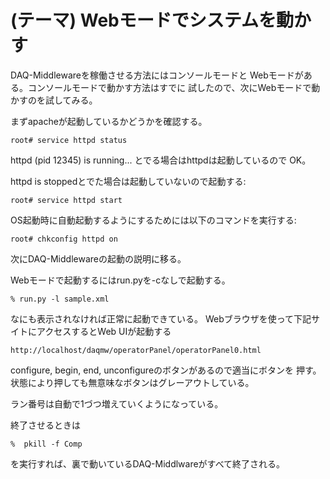 (テーマ) Webモードでシステムを動かす
====================================

DAQ-Middlewareを稼働させる方法にはコンソールモードと
Webモードがある。コンソールモードで動かす方法はすでに
試したので、次にWebモードで動かすのを試してみる。

まずapacheが起動しているかどうかを確認する。

    root# service httpd status

httpd (pid 12345) is running... とでる場合はhttpdは起動しているので
OK。

httpd is stoppedとでた場合は起動していないので起動する:

    root# service httpd start

OS起動時に自動起動するようにするためには以下のコマンドを実行する:

    root# chkconfig httpd on

次にDAQ-Middlewareの起動の説明に移る。

Webモードで起動するにはrun.pyを-cなしで起動する。

    % run.py -l sample.xml

なにも表示されなければ正常に起動できている。
Webブラウザを使って下記サイトにアクセスするとWeb UIが起動する

    http://localhost/daqmw/operatorPanel/operatorPanel0.html

configure, begin, end, unconfigureのボタンがあるので適当にボタンを
押す。状態により押しても無意味なボタンはグレーアウトしている。

ラン番号は自動で1づつ増えていくようになっている。

終了させるときは

    %  pkill -f Comp

を実行すれば、裏で動いているDAQ-Middlwareがすべて終了される。
